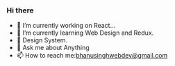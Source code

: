 ### Hi there

- 🔭 I’m currently working on React...
- 🌱 I’m currently learning Web Design and Redux.
- 🤔 Design System.
- 💬 Ask me about Anything 
- 📫 How to reach me:bhanusinghwebdev@gmail.com 


 
 
